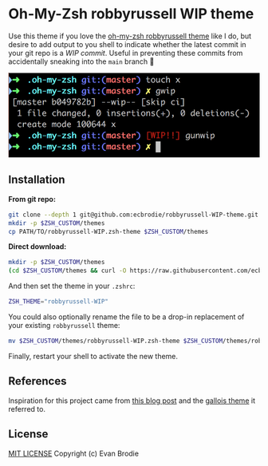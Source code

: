 # Oh-My-Zsh robbyrussell WIP theme

Use this theme if you love the [oh-my-zsh robbyrussell theme](https://github.com/robbyrussell/oh-my-zsh/blob/master/themes/robbyrussell.zsh-theme) like I do, but desire to add output to you shell to indicate whether the latest commit in your git repo is a _WIP commit_. Useful in preventing these commits from accidentally sneaking into the `main` branch 😬

![screenshot](images/screenshot.png "Screenshot")

## Installation

**From git repo:**

```sh
git clone --depth 1 git@github.com:ecbrodie/robbyrussell-WIP-theme.git
mkdir -p $ZSH_CUSTOM/themes
cp PATH/TO/robbyrussell-WIP.zsh-theme $ZSH_CUSTOM/themes
```

**Direct download:**

```sh
mkdir -p $ZSH_CUSTOM/themes
(cd $ZSH_CUSTOM/themes && curl -O https://raw.githubusercontent.com/ecbrodie/robbyrussell-WIP-theme/main/robbyrussell-WIP.zsh-theme)
```

And then set the theme in your `.zshrc`:

```sh
ZSH_THEME="robbyrussell-WIP"
```

You could also optionally rename the file to be a drop-in replacement of your existing `robbyrussell` theme:

```sh
mv $ZSH_CUSTOM/themes/robbyrussell-WIP.zsh-theme $ZSH_CUSTOM/themes/robbyrussell.zsh-theme
```

Finally, restart your shell to activate the new theme.

## References

Inspiration for this project came from [this blog post](https://coderwall.com/p/kbnufw/wip-git-oh-my-zsh-improve-your-branch-switching) and the [gallois theme](https://github.com/robbyrussell/oh-my-zsh/blob/master/themes/gallois.zsh-theme) it referred to.

## License

[MIT LICENSE](LICENSE) Copyright (c) Evan Brodie
